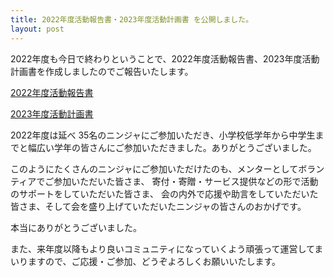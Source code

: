 ```yaml
---
title: 2022年度活動報告書・2023年度活動計画書 を公開しました。
layout: post
---
```


2022年度も今日で終わりということで、2022年度活動報告書、2023年度活動計画書を作成しましたのでご報告いたします。


[2022年度活動報告書](https://drive.google.com/file/d/1BXS-33wTguL9uHax4xESMxsj0HGbpo6m/view?usp=share_link)

[2023年度活動計画書](https://drive.google.com/file/d/1f1ucR-hssjZg1Cn9NeqtMHE18gP0cJ1D/view?usp=share_link)


2022年度は延べ 35名のニンジャにご参加いただき、小学校低学年から中学生までと幅広い学年の皆さんにご参加いただきました。ありがとうございました。


このようにたくさんのニンジャにご参加いただけたのも、メンターとしてボランティアでご参加いただいた皆さま、
寄付・寄贈・サービス提供などの形で活動のサポートをしていただいた皆さま、 会の内外で応援や助言をしていただいた皆さま、そして会を盛り上げていただいたニンジャの皆さんのおかげです。

本当にありがとうございました。

また、来年度以降もより良いコミュニティになっていくよう頑張って運営してまいりますので、ご応援・ご参加、どうぞよろしくお願いいたします。
